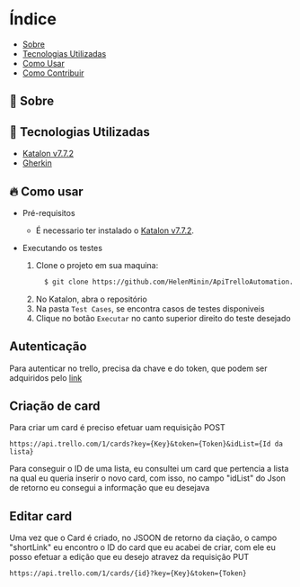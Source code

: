 # Índice

- [Sobre](#sobre)
- [Tecnologias Utilizadas](#tecnologias-utilizadas)
- [Como Usar](#como-usar)
- [Como Contribuir](#como-contribuir)

<a id="sobre"></a>
## :bookmark: Sobre

<a id="tecnologias-utilizadas"></a>
## :rocket: Tecnologias Utilizadas
* [Katalon v7.7.2](https://github.com/katalon-studio/katalon-studio/releases/tag/v7.7.2)
* [Gherkin](https://cucumber.io/docs/gherkin/reference/)

<a id="como-usar"></a>
## :fire: Como usar
* Pré-requisitos
  * É necessario ter instalado o [Katalon v7.7.2](https://github.com/katalon-studio/katalon-studio/releases/tag/v7.7.2).

* Executando os testes
  1. Clone o projeto em sua maquina: 
      ```sh
        $ git clone https://github.com/HelenMinin/ApiTrelloAutomation.git
      ```
  2. No Katalon, abra o repositório
  3. Na pasta `Test Cases`, se encontra casos de testes disponiveis
  4. Clique no botão `Executar` no canto superior direito do teste desejado



## Autenticação
  Para autenticar no trello, precisa da chave e do token, que podem ser adquiridos pelo [link](https://trello.com/app-key)

## Criação de card
Para criar um card é preciso efetuar uam requisição POST
```
https://api.trello.com/1/cards?key={Key}&token={Token}&idList={Id da lista}
```
Para conseguir o ID de uma lista, eu consultei um card que pertencia a lista na qual eu queria inserir o novo card, com isso, no campo "idList" do Json de retorno eu consegui a informação que eu desejava

## Editar card
Uma vez que o Card é criado, no JSOON de retorno da ciação, o campo "shortLink" eu encontro o ID do card que eu acabei de criar, com ele eu posso efetuar a edição que eu desejo atravez da requisição PUT
```
https://api.trello.com/1/cards/{id}?key={Key}&token={Token}
```